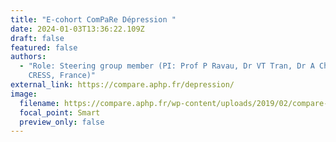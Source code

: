```yaml
---
title: "E-cohort ComPaRe Dépression "
date: 2024-01-03T13:36:22.109Z
draft: false
featured: false
authors:
  - "Role: Steering group member (PI: Prof P Ravau, Dr VT Tran, Dr A Chevance,
    CRESS, France)"
external_link: https://compare.aphp.fr/depression/
image:
  filename: https://compare.aphp.fr/wp-content/uploads/2019/02/compare-250.png
  focal_point: Smart
  preview_only: false
---
```

